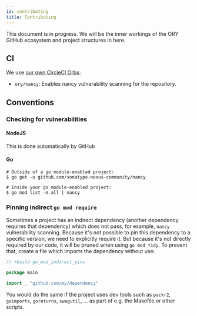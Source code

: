 ```yaml
---
id: contributing
title: Contributing
---
```


This document is in progress. We will be the inner workings of the ORY GitHub ecosystem and project structures in here.

## CI

We use [our own CircleCI Orbs](http://github.com/ory/ci):

- `ory/nancy`: Enables nancy vulnerability scanning for the repository.

## Conventions

### Checking for vulnerabilities

#### NodeJS

This is done automatically by GitHub

#### Go

```
# Outside of a go module-enabled project:
$ go get -u github.com/sonatype-nexus-community/nancy

# Inside your go module-enabled project:
$ go mod list -m all | nancy
```

### Pinning indirect `go mod require`

Sometimes a project has an indirect dependency (another dependency requires that dependency)
which does not pass, for example, `nancy` vulnerability scanning. Because it's not possible
to pin this dependency to a specific version, we need to explicitly require it. But because it's
not directly required by our code, it will be pruned when using `go mod tidy`. To prevent that,
create a file which imports the dependency without use:

``` title="go_mod_indirect_pins.go
// +build go_mod_indirect_pins

package main

import _ "github.com/my/dependency"
```

You would do the same if the project uses dev tools such as `packr2`, `goimports`, `goreturns`, `swagutil`, ... as part
of e.g. the Makefile or other scripts.
